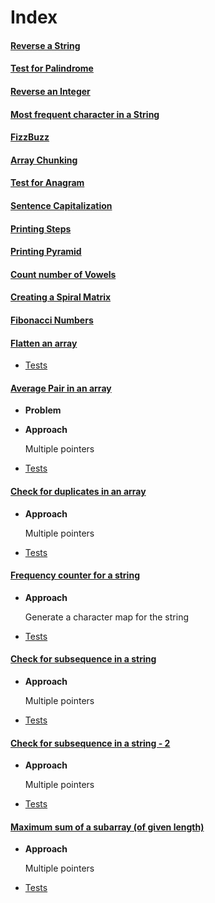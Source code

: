# Index

#### [Reverse a String](https://github.com/dsinecos/Algorithms-DataStructures/blob/master/exercises/reversestring/index.js)

#### [Test for Palindrome](https://github.com/dsinecos/Algorithms-DataStructures/blob/master/exercises/palindrome/index.js)

#### [Reverse an Integer](https://github.com/dsinecos/Algorithms-DataStructures/blob/master/exercises/reverseint/index.js)

#### [Most frequent character in a String](https://github.com/dsinecos/Algorithms-DataStructures/blob/master/exercises/maxchar/index.js)

#### [FizzBuzz](https://github.com/dsinecos/Algorithms-DataStructures/blob/master/exercises/fizzbuzz/index.js)

#### [Array Chunking](https://github.com/dsinecos/Algorithms-DataStructures/blob/master/exercises/chunk/index.js)

#### [Test for Anagram](https://github.com/dsinecos/Algorithms-DataStructures/blob/master/exercises/anagrams/index.js)

#### [Sentence Capitalization](https://github.com/dsinecos/Algorithms-DataStructures/blob/master/exercises/capitalize/index.js)

#### [Printing Steps](https://github.com/dsinecos/Algorithms-DataStructures/blob/master/exercises/steps/index.js)

#### [Printing Pyramid](https://github.com/dsinecos/Algorithms-DataStructures/blob/master/exercises/pyramid/index.js)

#### [Count number of Vowels](https://github.com/dsinecos/Algorithms-DataStructures/blob/master/exercises/vowels/index.js)

#### [Creating a Spiral Matrix](https://github.com/dsinecos/Algorithms-DataStructures/blob/master/exercises/matrix/index.js)

#### [Fibonacci Numbers](https://github.com/dsinecos/Algorithms-DataStructures/blob/master/exercises/fib/index.js)

#### [Flatten an array](https://github.com/dsinecos/algorithmsUdemy/blob/master/flattenArray.js)
* [Tests](https://github.com/dsinecos/algorithmsUdemy/blob/master/test/testFlattenArray.js)

#### [Average Pair in an array](https://github.com/dsinecos/algorithm-practice/blob/master/averagePair.js)
* **Problem**

  
* **Approach**
  
  Multiple pointers
 
* [Tests](https://github.com/dsinecos/algorithm-practice/blob/master/tests/test-averagePair.js)


#### [Check for duplicates in an array](https://github.com/dsinecos/algorithm-practice/blob/master/checkDuplicates.js)
* **Approach**
  
  Multiple pointers
* [Tests](https://github.com/dsinecos/algorithm-practice/blob/master/tests/test-checkDuplicates.js)

#### [Frequency counter for a string](https://github.com/dsinecos/algorithm-practice/blob/master/frequencyCounter.js)
* **Approach**
  
  Generate a character map for the string
* [Tests](https://github.com/dsinecos/algorithm-practice/blob/master/tests/test-frequencyCounter.js)

#### [Check for subsequence in a string](https://github.com/dsinecos/algorithm-practice/blob/master/isSubsequence.js)
* **Approach**
  
  Multiple pointers
* [Tests](https://github.com/dsinecos/algorithm-practice/blob/master/tests/test-isSubsequence.js)

#### [Check for subsequence in a string - 2](https://github.com/dsinecos/algorithm-practice/blob/68369f577691ef9129ef9df4ab854a28e6037388/isSubsequence.js)
* **Approach**
  
  Multiple pointers
* [Tests](https://github.com/dsinecos/algorithm-practice/blob/68369f577691ef9129ef9df4ab854a28e6037388/tests/test-isSubsequence.js)

#### [Maximum sum of a subarray (of given length)](https://github.com/dsinecos/algorithm-practice/blob/master/maxSubArraySum.js)
* **Approach**
  
  Multiple pointers
* [Tests](https://github.com/dsinecos/algorithm-practice/blob/master/tests/test-maxSubArraySum.js)